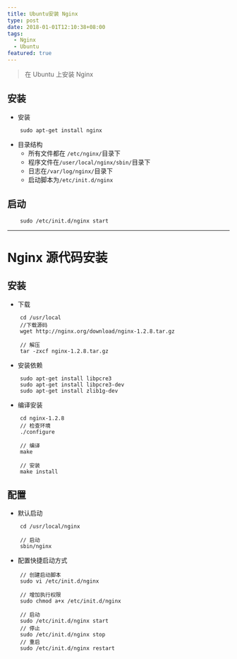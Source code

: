 ```yaml
---
title: Ubuntu安装 Nginx
type: post
date: 2018-01-01T12:10:38+08:00
tags:
  - Nginx
  - Ubuntu
featured: true
---
```


> 在 Ubuntu 上安装 Nginx

## 安装

- 安装

```
    sudo apt-get install nginx
```

- 目录结构
  - 所有文件都在 `/etc/nginx/`目录下
  - 程序文件在`/user/local/nginx/sbin/`目录下
  - 日志在`/var/log/nginx/`目录下
  - 启动脚本为`/etc/init.d/nginx`

## 启动

```
    sudo /etc/init.d/nginx start
```

---

# Nginx 源代码安装

## 安装

- 下载

```
    cd /usr/local
    //下载源码
    wget http://nginx.org/download/nginx-1.2.8.tar.gz

    // 解压
    tar -zxcf nginx-1.2.8.tar.gz
```

- 安装依赖

```
    sudo apt-get install libpcre3
    sudo apt-get install libpcre3-dev
    sudo apt-get install zlib1g-dev
```

- 编译安装

```
    cd nginx-1.2.8
    // 检查环境
    ./configure

    // 编译
    make

    // 安装
    make install
```

## 配置

- 默认启动

```
    cd /usr/local/nginx

    // 启动
    sbin/nginx
```

- 配置快捷启动方式

```
    // 创建启动脚本
    sudo vi /etc/init.d/nginx

    // 增加执行权限
    sudo chmod a+x /etc/init.d/nginx

    // 启动
    sudo /etc/init.d/nginx start
    // 停止
    sudo /etc/init.d/nginx stop
    // 重启
    sudo /etc/init.d/nginx restart
```
